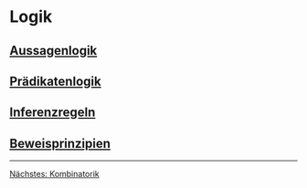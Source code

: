 # Logik
## [Aussagenlogik](aussagenlogik.md)
## [Prädikatenlogik](praedikatenlogik.md)
## [Inferenzregeln](ableitungsregeln.md)
## [Beweisprinzipien](beweisprinzipien.md)

___
[Nächstes: Kombinatorik](kombinatorik.md)